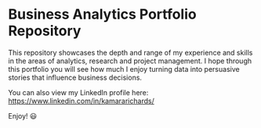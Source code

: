 # Business Analytics Portfolio Repository
This repository showcases the depth and range of my experience and skills in the areas of analytics, research and project management.
I hope through this portfolio you will see how much I enjoy turning data into persuasive stories that influence business decisions. 

You can also view my LinkedIn profile here: https://www.linkedin.com/in/kamararichards/

Enjoy! :smiley:
